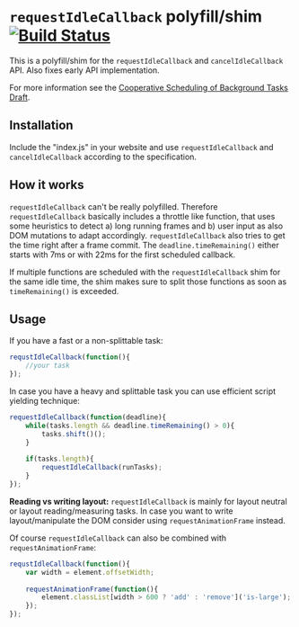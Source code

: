 # `requestIdleCallback` polyfill/shim [![Build Status](https://api.travis-ci.org/aFarkas/requestIdleCallback.svg?branch=master)](https://travis-ci.org/aFarkas/requestIdleCallback)

This is a polyfill/shim for the `requestIdleCallback` and `cancelIdleCallback` API. Also fixes early API implementation. 

For more information see the [Cooperative Scheduling of Background Tasks Draft](http://www.w3.org/TR/requestidlecallback/).

## Installation
Include the "index.js" in your website and use `requestIdleCallback` and `cancelIdleCallback` according to the specification.

## How it works
`requestIdleCallback` can't be really polyfilled. Therefore `requestIdleCallback` basically includes a throttle like function, that uses some heuristics to detect a) long running frames and b) user input as also DOM mutations to adapt accordingly. `requestIdleCallback` also tries to get the time right after a frame commit. The `deadline.timeRemaining()` either starts with 7ms or with 22ms for the first scheduled callback.

If multiple functions are scheduled with the `requestIdleCallback` shim for the same idle time, the shim makes sure to split those functions as soon as `timeRemaining()` is exceeded.

## Usage

If you have a fast or a non-splittable task:

```js
requstIdleCallback(function(){
	//your task
});
```

In case you have a heavy and splittable task you can use efficient script yielding technique:

```js
requestIdleCallback(function(deadline){
	while(tasks.length && deadline.timeRemaining() > 0){
		tasks.shift()();
	}
	
	if(tasks.length){
		requestIdleCallback(runTasks);
	}
});
```

**Reading vs writing layout:** `requestIdleCallback` is mainly for layout neutral or layout reading/measuring tasks. In case you want to write layout/manipulate the DOM consider using `requestAnimationFrame` instead.

Of course `requestIdleCallback` can also be combined with `requestAnimationFrame`:

```js
requstIdleCallback(function(){
	var width = element.offsetWidth;
	
	requestAnimationFrame(function(){
		element.classList[width > 600 ? 'add' : 'remove']('is-large');
	});
});
```
